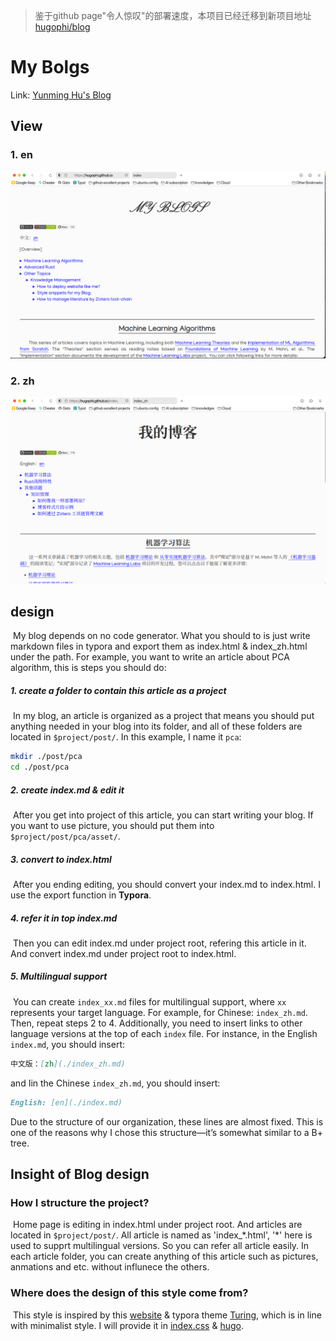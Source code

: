 > 鉴于github page"令人惊叹"的部署速度，本项目已经迁移到新项目地址[hugophi/blog](https://github.com/HugoPhi/blog.git)

# My Bolgs

Link: [Yunming Hu's Blog](https://hugophi.github.io/)

## View

### 1. en

![en](./assets/en.png)

### 2. zh

![zh](./assets/zh.png)

## design

​ My blog depends on no code generator. What you should to is just write markdown files in typora and export them as index.html & index_zh.html under the path. For example, you want to write an article about PCA algorithm, this is steps you should do:

##### 1. create a folder to contain this article as a project

​ In my blog, an article is organized as a project that means you should put anything needed in your blog into its folder, and all of these folders are located in `$project/post/`. In this example, I name it `pca`:

```bash
mkdir ./post/pca
cd ./post/pca
```

##### 2. create index.md & edit it

​ After you get into project of this article, you can start writing your blog. If you want to use picture, you should put them into `$project/post/pca/asset/`.

##### 3. convert to index.html

​ After you ending editing, you should convert your index.md to index.html. I use the export function in **Typora**.

##### 4. refer it in top index.md

​ Then you can edit index.md under project root, refering this article in it. And convert index.md under project root to index.html.

##### 5. Multilingual support

​ You can create `index_xx.md` files for multilingual support, where `xx` represents your target language. For example, for Chinese: `index_zh.md`. Then, repeat steps 2 to 4. Additionally, you need to insert links to other language versions at the top of each `index` file. For instance, in the English `index.md`, you should insert:

```markdown
中文版：[zh](./index_zh.md)
```

and Iin the Chinese `index_zh.md`, you should insert:

```markdown
English: [en](./index.md)
```

Due to the structure of our organization, these lines are almost fixed. This is one of the reasons why I chose this structure—it’s somewhat similar to a B+ tree.

## Insight of Blog design

### How I structure the project?

​ Home page is editing in index.html under project root. And articles are located in `$project/post/`. All article is named as 'index\_\*.html', '\*' here is used to supprt multilingual versions. So you can refer all article easily. In each article folder, you can create anything of this article such as pictures, anmations and etc. without influnece the others.

### Where does the design of this style come from?

​ This style is inspired by this [website](https://sites.math.washington.edu//~morrow/mcm/mcm.html) & typora theme [Turing](https://theme.typora.io/theme/Turing/), which is in line with minimalist style. I will provide it in [index.css](./css/index.css) & [hugo](./css/hugo.css).
